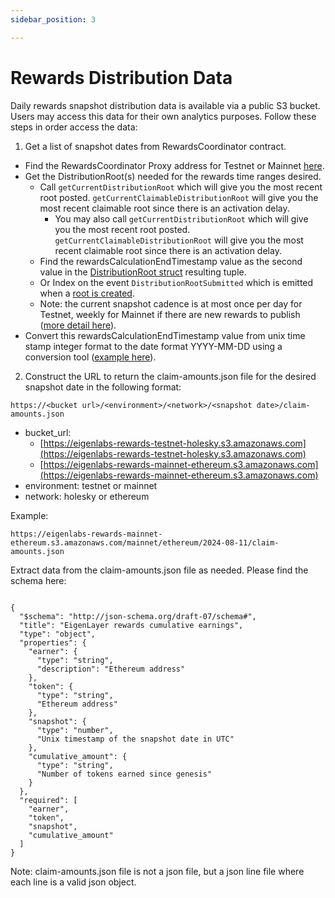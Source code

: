 ```yaml
---
sidebar_position: 3

---
```


# Rewards Distribution Data

Daily rewards snapshot distribution data is available via a public S3 bucket. Users may access this data for their own analytics purposes. Follow these steps in order access the data:


1) Get a list of snapshot dates from RewardsCoordinator contract.

* Find the RewardsCoordinator Proxy address for Testnet or Mainnet [here](https://github.com/Layr-Labs/eigenlayer-contracts/?tab=readme-ov-file#deployments).
* Get the DistributionRoot(s) needed for the rewards time ranges desired. 
  * Call `getCurrentDistributionRoot` which will give you the most recent root posted. `getCurrentClaimableDistributionRoot` will give you the most recent claimable root since there is an activation delay.
    * You may also call `getCurrentDistributionRoot` which will give you the most recent root posted. `getCurrentClaimableDistributionRoot` will give you the most recent claimable root since there is an activation delay.
  * Find the rewardsCalculationEndTimestamp value as the second value in the [DistributionRoot struct](https://github.com/Layr-Labs/eigenlayer-contracts/blob/b4fa900a11df04f3b0034e225deb1eb42b39f8bc/src/contracts/interfaces/IRewardsCoordinator.sol#L72) resulting tuple.
  * Or Index on the event `DistributionRootSubmitted` which is emitted when a [root is created](https://etherscan.io/tx/0x2aff6f7b0132092c05c8f6f41a5e5eeeb208aa0d95ebcc9022d7823e343dd012#eventlog).
  * Note: the current snapshot cadence is at most once per day for Testnet, weekly for Mainnet if there are new rewards to publish ([more detail here](https://github.com/Layr-Labs/eigenlayer-contracts/blob/dev/docs/core/RewardsCoordinator.md#off-chain-calculation)).
* Convert this rewardsCalculationEndTimestamp value from unix time stamp integer format to the date format YYYY-MM-DD using a conversion tool ([example here](https://www.unixtimestamp.com/)).

2) Construct the URL to return the claim-amounts.json file for the desired snapshot date in the following format:

`https://<bucket url>/<environment>/<network>/<snapshot date>/claim-amounts.json`

* bucket_url: 
  * [https://eigenlabs-rewards-testnet-holesky.s3.amazonaws.com](https://eigenlabs-rewards-testnet-holesky.s3.amazonaws.com)
  * [https://eigenlabs-rewards-mainnet-ethereum.s3.amazonaws.com](https://eigenlabs-rewards-mainnet-ethereum.s3.amazonaws.com)
* environment: testnet or mainnet
* network: holesky or ethereum

Example:

`https://eigenlabs-rewards-mainnet-ethereum.s3.amazonaws.com/mainnet/ethereum/2024-08-11/claim-amounts.json`

Extract data from the claim-amounts.json file as needed. Please find the schema here:

```

{
  "$schema": "http://json-schema.org/draft-07/schema#",
  "title": "EigenLayer rewards cumulative earnings",
  "type": "object",
  "properties": {
    "earner": {
      "type": "string",
      "description": "Ethereum address"
    },
    "token": {
      "type": "string",
      "Ethereum address"
    },
    "snapshot": {
      "type": "number",
      "Unix timestamp of the snapshot date in UTC"
    },
    "cumulative_amount": {
      "type": "string",
      "Number of tokens earned since genesis"
    }
  },
  "required": [
    "earner",
    "token",
    "snapshot",
    "cumulative_amount"
  ]
}
```

Note: claim-amounts.json file is not a json file, but a json line file where each line is a valid json object.